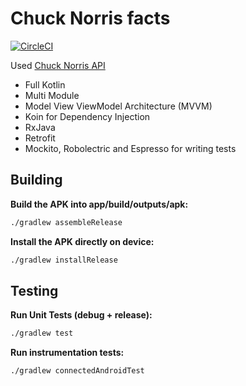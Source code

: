 # Chuck Norris facts
[![CircleCI](https://circleci.com/gh/brnostone/stone-challenge.svg?style=svg)](https://circleci.com/gh/brnostone/stone-challenge)

Used [Chuck Norris API](https://api.chucknorris.io/)

  - Full Kotlin
  - Multi Module
  - Model View ViewModel Architecture (MVVM)
  - Koin for Dependency Injection
  - RxJava
  - Retrofit
  - Mockito, Robolectric and Espresso for writing tests

## Building

**Build the APK into app/build/outputs/apk:**
```sh
./gradlew assembleRelease
```

**Install the APK directly on device:**
```sh
./gradlew installRelease
```

## Testing

**Run Unit Tests (debug + release):**
```sh
./gradlew test
``` 
    
**Run instrumentation tests:**
```sh
./gradlew connectedAndroidTest
```